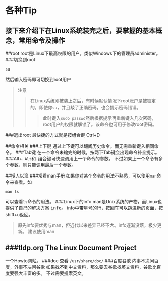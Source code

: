 各种Tip
=======
接下来介绍下在Linux系统装完之后，要掌握的基本概念，常用命令及操作
---------
##root
root是Linux下最高权限的用户，类似Windows下的管理员administer。
###切换到root

    su
然后输入密码即可切换到root用户
>注意
>>在Linux系统刚被装上之后，有时候默认情况下root账户是被锁定的，即使你`su`，并且敲了正确密码，也会提示密码错误。
>>>此时键入`sudo passwd`然后根据提示再重新键入几次密码，root用户的权限就解锁了。该命令也可用于修改root密码。

###退出root
最快捷的方式就是按组合键 Ctrl+D

##命令相关
###上下键
通过上下键可以翻阅历史命令。而无需重新键入相同命令。
###Tab键
在一个命令未输完的时候，按两下Tab键会出现命令补全提示。
###Alt+.
`Alt`和`.`组合键可快速调用上一个命令的参数。
不过如果上一个命令有多个参数，则只能调用最后一个参数。

##授人以渔
###常看man手册
如果你对某个命令的用法不熟悉，可以使用`man`命令来查看。如

    man ls
可以查看`ls`命令的用法。
###Linux下的info
man是Unix系统的产物，而Linux也提供了自己的解决方案 <kbd>info</kbd>。
info中带星号的行，按回车可以跳进新的页面，按shift+u返回。
>原先info要优秀与man，但近代以来差异已经不大。info逐渐没落，极少更新。
建议使用man

###tldp.org
The Linux Document Project
-------------
一个Howto网站。
###doc 
查看 `/usr/share/doc/`
###百度谷歌
    内事不决问百度，外事不决问谷歌
如果找不到中文资料，那么要去谷歌找英文资料，谷歌比百度要强大丰富的多。
不过需要搜索英文。


